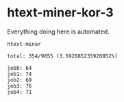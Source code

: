 # htext-miner-kor-3

Everything doing here is automated.

```
htext-miner

total: 354/9855 (3.592085235920852%)

job0: 64
job1: 74
job2: 69
job3: 76
job4: 71
```
